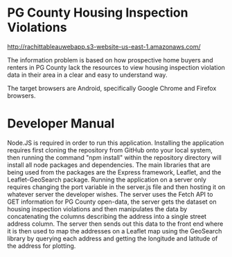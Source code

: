 # PG County Housing Inspection Violations

http://rachittableauwebapp.s3-website-us-east-1.amazonaws.com/

The information problem is based on how prospective home buyers and renters in PG County lack the resources to view housing inspection violation data in their area in a clear and easy to understand way.

The target browsers are Android, specifically Google Chrome and Firefox browsers.

# Developer Manual

Node.JS is required in order to run this application. Installing the application requires first cloning the repository from GitHub onto your local system, then running the command "npm install" within the repository directory will install all node packages and dependencies. The main libraries that are being used from the packages are the Express framework, Leaflet, and the Leaflet-GeoSearch package. Running the application on a server only requires changing the port variable in the server.js file and then hosting it on whatever server the developer wishes. The server uses the Fetch API to GET information for PG County open-data, the server gets the dataset on housing inspection violations and then manipulates the data by concatenating the columns describing the address into a single street address column. The server then sends out this data to the front end where it is then used to map the addresses on a Leaflet map using the GeoSearch library by querying each address and getting the longitude and latitude of the address for plotting.
